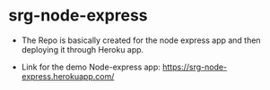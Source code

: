 # srg-node-express

+ The Repo is basically created for the node express app and then deploying it through Heroku app.

+ Link for the demo Node-express app: https://srg-node-express.herokuapp.com/
